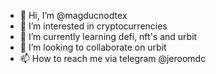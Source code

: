 - 👋 Hi, I’m @magducnodtex
- 👀 I’m interested in cryptocurrencies
- 🌱 I’m currently learning defi, nft's and urbit
- 💞️ I’m looking to collaborate on urbit
- 📫 How to reach me via telegram @jeroomdc

<!---
magducnodtex/magducnodtex is a ✨ special ✨ repository because its `README.md` (this file) appears on your GitHub profile.
You can click the Preview link to take a look at your changes.
--->
